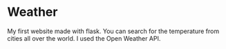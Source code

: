 # Weather
My first website made with flask.
You can search for the temperature from cities all over the world.
I used the Open Weather API.
